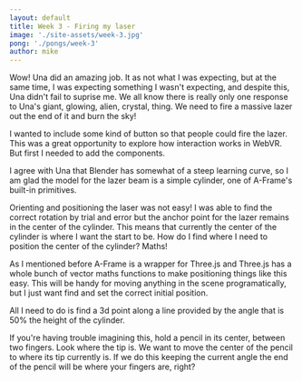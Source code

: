 ```yaml
---
layout: default
title: Week 3 - Firing my laser
image: './site-assets/week-3.jpg'
pong: './pongs/week-3'
author: mike
---
```



Wow! Una did an amazing job. It as not what I was expecting, but at the same time, I was expecting something I wasn't expecting, and despite this, Una didn't fail to suprise me. We all know there is really only one response to Una's giant, glowing, alien, crystal, thing. We need to fire a massive lazer out the end of it and burn the sky!

I wanted to include some kind of button so that people could fire the lazer. This was a great opportunity to explore how interaction works in WebVR. But first I needed to add the components.

I agree with Una that Blender has somewhat of a steep learning curve, so I am glad the model for the lazer beam is a simple cylinder, one of A-Frame's built-in primitives. 

Orienting and positioning the laser was not easy! I was able to find the correct rotation by trial and error but the anchor point for the lazer remains in the center of the cylinder. This means that currently the center of the cylinder is where I want the start to be. How do I find where I need to position the center of the cylinder? Maths! 
 
As I mentioned before A-Frame is a wrapper for Three.js and Three.js has a whole bunch of vector maths functions to make positioning things like this easy. This will be handy for moving anything in the scene programatically, but I just want find and set the correct initial position.

All I need to do is find a 3d point along a line provided by the angle that is 50% the height of the cylinder.

If you're having trouble imagining this, hold a pencil in its center, between two fingers. Look where the tip is. We want to move the center of the pencil to where its tip currently is. If we do this keeping the current angle the end of the pencil will be where your fingers are, right?


